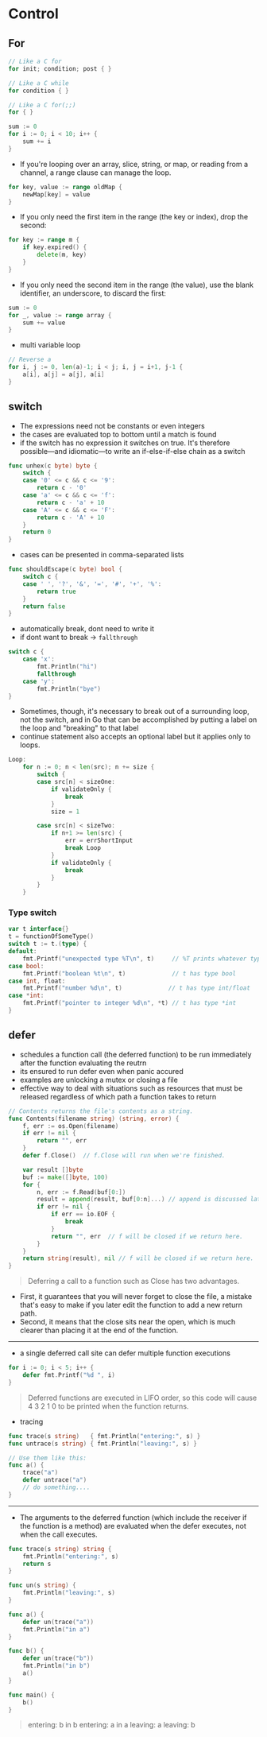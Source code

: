 # Control

## For
```go
// Like a C for
for init; condition; post { }

// Like a C while
for condition { }

// Like a C for(;;)
for { }
```
```go
sum := 0
for i := 0; i < 10; i++ {
    sum += i
}
```
- If you're looping over an array, slice, string, or map, or reading from a channel, a range clause can manage the loop.
```go
for key, value := range oldMap {
    newMap[key] = value
}
```
- If you only need the first item in the range (the key or index), drop the second:
```go
for key := range m {
    if key.expired() {
        delete(m, key)
    }
}
```
- If you only need the second item in the range (the value), use the blank identifier, an underscore, to discard the first:
```go
sum := 0
for _, value := range array {
    sum += value
}
```

- multi variable loop
```go   
// Reverse a
for i, j := 0, len(a)-1; i < j; i, j = i+1, j-1 {
    a[i], a[j] = a[j], a[i]
}
```
## switch
* The expressions need not be constants or even integers
* the cases are evaluated top to bottom until a match is found
* if the switch has no expression it switches on true. It's therefore possible—and idiomatic—to write an if-else-if-else chain as a switch
```go
func unhex(c byte) byte {
    switch {
    case '0' <= c && c <= '9':
        return c - '0'
    case 'a' <= c && c <= 'f':
        return c - 'a' + 10
    case 'A' <= c && c <= 'F':
        return c - 'A' + 10
    }
    return 0
}
```
* cases can be presented in comma-separated lists
```go
func shouldEscape(c byte) bool {
    switch c {
    case ' ', '?', '&', '=', '#', '+', '%':
        return true
    }
    return false
}
```
* automatically break, dont need to write it
* if dont want to break -> `fallthrough`
```go
switch c {
    case 'x':
        fmt.Println("hi")
        fallthrough
    case 'y':
        fmt.Println("bye")
}
```

* Sometimes, though, it's necessary to break out of a surrounding loop, not the switch, and in Go that can be accomplished by putting a label on the loop and "breaking" to that label
* continue statement also accepts an optional label but it applies only to loops.
```go
Loop:
    for n := 0; n < len(src); n += size {
        switch {
        case src[n] < sizeOne:
            if validateOnly {
                break
            }
            size = 1

        case src[n] < sizeTwo:
            if n+1 >= len(src) {
                err = errShortInput
                break Loop
            }
            if validateOnly {
                break
            }
        }
    }
```

### Type switch
```go
var t interface{}
t = functionOfSomeType()
switch t := t.(type) {
default:
    fmt.Printf("unexpected type %T\n", t)     // %T prints whatever type t has
case bool:
    fmt.Printf("boolean %t\n", t)             // t has type bool
case int, float:
    fmt.Printf("number %d\n", t)             // t has type int/float
case *int:
    fmt.Printf("pointer to integer %d\n", *t) // t has type *int
}
```

## defer
* schedules a function call (the deferred function) to be run immediately after the function evaluating the reutrn
* its ensured to run defer even when panic accured
* examples are unlocking a mutex or closing a file
* effective way to deal with situations such as resources that must be released regardless of which path a function takes to return
```go
// Contents returns the file's contents as a string.
func Contents(filename string) (string, error) {
    f, err := os.Open(filename)
    if err != nil {
        return "", err
    }
    defer f.Close()  // f.Close will run when we're finished.

    var result []byte
    buf := make([]byte, 100)
    for {
        n, err := f.Read(buf[0:])
        result = append(result, buf[0:n]...) // append is discussed later.
        if err != nil {
            if err == io.EOF {
                break
            }
            return "", err  // f will be closed if we return here.
        }
    }
    return string(result), nil // f will be closed if we return here.
}
```
> Deferring a call to a function such as Close has two advantages. 
* First, it guarantees that you will never forget to close the file, a mistake that's easy to make if you later edit the function to add a new return path. 
* Second, it means that the close sits near the open, which is much clearer than placing it at the end of the function.
---

- a single deferred call site can defer multiple function executions
```go
for i := 0; i < 5; i++ {
    defer fmt.Printf("%d ", i)
}
```
> Deferred functions are executed in LIFO order, so this code will cause 4 3 2 1 0 to be printed when the function returns.

- tracing
```go
func trace(s string)   { fmt.Println("entering:", s) }
func untrace(s string) { fmt.Println("leaving:", s) }

// Use them like this:
func a() {
    trace("a")
    defer untrace("a")
    // do something....
}
```
--- 
* The arguments to the deferred function (which include the receiver if the function is a method) are evaluated when the defer executes, not when the call executes.
```go
func trace(s string) string {
    fmt.Println("entering:", s)
    return s
}

func un(s string) {
    fmt.Println("leaving:", s)
}

func a() {
    defer un(trace("a"))
    fmt.Println("in a")
}

func b() {
    defer un(trace("b"))
    fmt.Println("in b")
    a()
}

func main() {
    b()
}
```
> entering: b
in b
entering: a
in a
leaving: a
leaving: b
